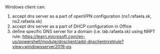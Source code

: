 Windows client can:
1. accept dns server as a part of openVPN configuration (ns1.rafaela.sk, ns2.rafaela.sk)
2. accept dns server as a part of DHCP configuration in Office
3. define specific DNS server for a domain (i.e. lab.rafaela.sk) using NRPT rule: https://learn.microsoft.com/en-us/powershell/module/dnsclient/add-dnsclientnrptrule?view=windowsserver2019-ps

